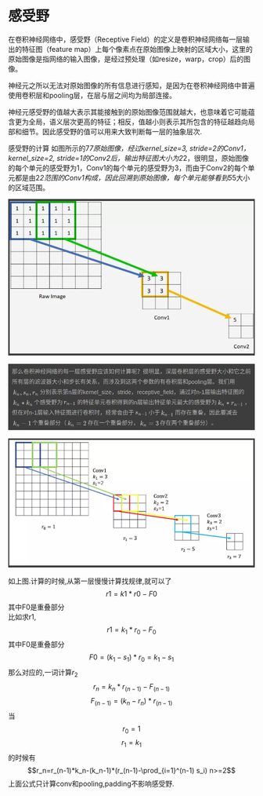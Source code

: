 感受野
================
在卷积神经网络中，感受野（Receptive Field）的定义是卷积神经网络每一层输出的特征图（feature map）上每个像素点在原始图像上映射的区域大小，这里的原始图像是指网络的输入图像，是经过预处理（如resize，warp，crop）后的图像。

神经元之所以无法对原始图像的所有信息进行感知，是因为在卷积神经网络中普遍使用卷积层和pooling层，在层与层之间均为局部连接。

神经元感受野的值越大表示其能接触到的原始图像范围就越大，也意味着它可能蕴含更为全局，语义层次更高的特征；相反，值越小则表示其所包含的特征越趋向局部和细节。因此感受野的值可以用来大致判断每一层的抽象层次.

感受野的计算
如图所示的7*7原始图像，经过kernel_size=3, stride=2的Conv1，kernel_size=2, stride=1的Conv2后，输出特征图大小为2*2，很明显，原始图像的每个单元的感受野为1，Conv1的每个单元的感受野为3，而由于Conv2的每个单元都是由2*2范围的Conv1构成，因此回溯到原始图像，每个单元能够看到5*5大小的区域范围。

![感受野](./images/r_f.png)

![感受野](./images/rf.png)

![感受野](./images/ganshouye.png)


如上图.计算的时候,从第一层慢慢计算找规律,就可以了
$$ r1=k1*r0-F0 $$ 
其中F0是重叠部分   
比如求r1,
$$r1=k_1*r_0-F_0$$ 
其中F0是重叠部分
$$F0=(k_1-s_1)*r_0=k_1-s_1$$
那么对应的,一词计算$r_2$
$$r_n=k_n*r_(n-1)-F_(n-1)$$
$$F_(n-1)=(k_n-r_n)*r_(n-1)$$
当
$$r_0=1$$
$$r_1=k_1$$
的时候有
$$r_n=r_(n-1)*k_n-(k_n-1)*(r_(n-1)-\prod_{i=1}^(n-1) s_i) n>=2$$
上面公式只计算conv和pooling,padding不影响感受野.